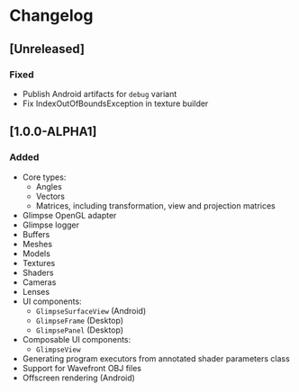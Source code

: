# Changelog

## [Unreleased]
### Fixed
- Publish Android artifacts for `debug` variant
- Fix IndexOutOfBoundsException in texture builder

## [1.0.0-ALPHA1]
### Added
- Core types:
  - Angles
  - Vectors
  - Matrices, including transformation, view and projection matrices
- Glimpse OpenGL adapter
- Glimpse logger
- Buffers
- Meshes
- Models
- Textures
- Shaders
- Cameras
- Lenses
- UI components:
  - `GlimpseSurfaceView` (Android)
  - `GlimpseFrame` (Desktop)
  - `GlimpsePanel` (Desktop)
- Composable UI components:
  - `GlimpseView`
- Generating program executors from annotated shader parameters class
- Support for Wavefront OBJ files
- Offscreen rendering (Android)
